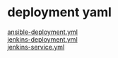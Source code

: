 # deployment yaml

[ansible-deployment.yml](ansible-deployment.yml)   
[jenkins-deployment.yml](jenkins-deployment.yml)   
[jenkins-service.yml](jenkins-service.yml)   


